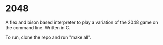 <h1> 2048 </h1>
A flex and bison based interpreter to play a variation of the 2048 game on the command line.
Written in C.

To run, clone the repo and run "make all".
